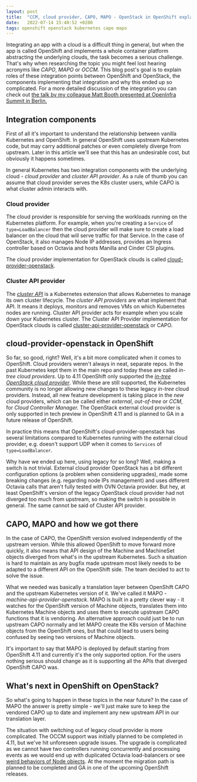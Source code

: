 ```yaml
---
layout: post
title:  "CCM, cloud provider, CAPO, MAPO - OpenStack in OpenShift explained"
date:   2022-07-14 15:40:52 +0200
tags: openshift openstack kubernetes capo mapo
---
```

Integrating an app with a cloud is a difficult thing in general, but when the app is called OpenShift and implements a whole container platform abstracting the underlying clouds, the task becomes a serious challenge. That's why when researching the topic you might feel lost hearing acronyms like _CAPO_, _MAPO_ or _OCCM_. This blog post's goal is to explain roles of these integration points between OpenShift and OpenStack, the components implementing that integration and why this ended up so complicated. For a more detailed discussion of the integration you can check out [the talk by my colleague Matt Booth presented at OpenInfra Summit in Berlin.](https://www.youtube.com/watch?v=ue0JE4SewCY)

## Integration components

First of all it's important to understand the relationship between vanilla Kubernetes and OpenShift. In general OpenShift uses upstream Kubernetes code, but may carry additional patches or even completely diverge from upstream. Later in this article we'll see that this has an undesirable cost, but obviously it happens sometimes.

In general Kubernetes has two integration components with the underlying cloud - _cloud provider_ and _cluster API provider_. As a rule of thumb you can assume that cloud provider serves the K8s cluster users, while CAPO is what cluster admin interacts with.

### Cloud provider

The cloud provider is responsible for serving the workloads running on the Kubernetes platform. For example, when you're creating a ``Service`` of ``type=LoadBalancer`` then the cloud provider will make sure to create a load balancer on the cloud that will serve traffic for that Service. In the  case of OpenStack, it also manages Node IP addresses, provides an Ingress controller based on Octavia and hosts Manilla and Cinder CSI plugins.

The cloud provider implementation for OpenStack clouds is called [cloud-provider-openstack](https://github.com/kubernetes/cloud-provider-openstack).

### Cluster API provider

The _[cluster API](https://cluster-api.sigs.k8s.io/)_ is a Kubernetes extension that allows Kubernetes to manage its own cluster lifecycle. The _cluster API providers_ are what implement that API. It means it deploys, monitors and removes VMs on which Kubernetes nodes are running. Cluster API provider acts for example when you scale down your Kubernetes cluster. The Cluster API Provider implementation for OpenStack clouds is called [cluster-api-provider-openstack](https://github.com/kubernetes-sigs/cluster-api-provider-openstack) or CAPO.

## cloud-provider-openstack in OpenShift

So far, so good, right? Well, it's a bit more complicated when it comes to OpenShift. Cloud providers weren't always in neat, separate repos. In the past Kubernetes kept them in the main repo and today these are called _in-tree cloud providers_. Up to 4.11 OpenShift only supported the _[in-tree OpenStack cloud provider](https://github.com/kubernetes/kubernetes/tree/master/staging/src/k8s.io/legacy-cloud-providers/openstack)_. While these are still supported, the Kubernetes community is no longer  allowing new changes to these legacy _in-tree_ cloud providers. Instead, all new feature development is taking place in the _new_ cloud providers, which can be called either _external_, _out-of-tree_ or _CCM_, for _Cloud Controller Manager._ The OpenStack external cloud provider is only supported in tech preview in OpenShift 4.11 and is planned to GA in a future release of OpenShift.

In practice this means that OpenShift's cloud-provider-openstack has several limitations compared to Kubernetes running with the external cloud provider, e.g. doesn't support UDP when it comes to ``Services`` of ``type=LoadBalancer``.

Why have we ended up here, using legacy for so long? Well, making a switch is not trivial. External cloud provider OpenStack has a bit different configuration options (a problem when considering upgrades), made some breaking changes (e.g. regarding node IPs management) and uses different Octavia calls that aren't fully tested with OVN Octavia provider. But hey, at least OpenShift's version of the legacy OpenStack cloud provider had not diverged too much from upstream, so making the switch is possible in general. The same cannot be said of Cluster API provider. 

## CAPO, MAPO and how we got there

In the case of CAPO, the OpenShift version evolved independently of the upstream version. While this allowed OpenShift to move forward more quickly, it also means that API design of the Machine and MachineSet objects diverged from what's in the upstream Kubernetes. Such a situation is hard to maintain as any bugfix made upstream most likely needs to be adapted to a different API on the OpenShift side. The team decided to act to solve the issue.

What we needed was basically a translation layer between OpenShift CAPO and the upstream Kubernetes version of it. We've called it MAPO - _machine-api-provider-openstack_. MAPO is built in a pretty clever way - it watches for the OpenShift version of Machine objects, translates them into Kubernetes Machine objects and uses them to execute upstream CAPO functions that it is vendoring. An alternative approach could just be to run upstream CAPO normally and let MAPO create the K8s version of Machine objects from the OpenShift ones, but that could lead to users being confused by seeing two versions of Machine objects.

It's important to say that MAPO is deployed by default starting from OpenShift 4.11 and currently it's the only supported option. For the users nothing serious should change as it is supporting all the APIs that diverged OpenShift CAPO was.

## What's next in OpenShift on OpenStack?

So what's going to happen in these topics in the near future? In the case of MAPO the answer is pretty simple - we'll just make sure to keep the vendored CAPO up to date and implement any new upstream API in our translation layer.

The situation with switching out of legacy cloud provider is more complicated. The OCCM support was initially planned to be completed in 4.11, but we've hit unforeseen upgrade issues. The upgrade is complicated as we cannot have two controllers running concurrently and processing events as we would end up with duplicated Octavia load-balancers or see [weird behaviors of Node objects](https://github.com/kubernetes/kubernetes/issues/109793). At the moment the migration path is planned to be completed and GA in one of the upcoming OpenShift releases.

